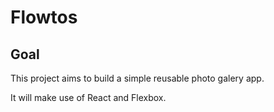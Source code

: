 # Flowtos 

## Goal ##

This project aims to build a simple reusable photo galery app.

It will make use of React and Flexbox.